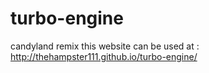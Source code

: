 # turbo-engine
candyland remix
this website can be used at : http://thehampster111.github.io/turbo-engine/
